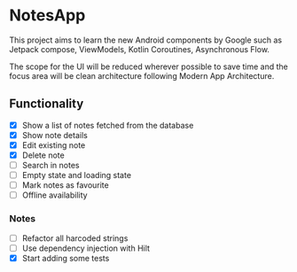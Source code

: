 # NotesApp

This project aims to learn the new Android components by Google such as
Jetpack compose, ViewModels, Kotlin Coroutines, Asynchronous Flow.

The scope for the UI will be reduced wherever possible to save time and
the focus area will be clean architecture following Modern App Architecture.

## Functionality
- [x] Show a list of notes fetched from the database
- [x] Show note details
- [x] Edit existing note
- [x] Delete note
- [ ] Search in notes
- [ ] Empty state and loading state
- [ ] Mark notes as favourite
- [ ] Offline availability

### Notes

- [ ] Refactor all harcoded strings
- [ ] Use dependency injection with Hilt
- [x] Start adding some tests